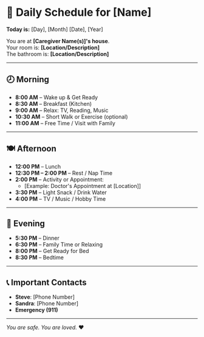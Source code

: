 # 📅 Daily Schedule for [Name]

**Today is:** [Day], [Month] [Date], [Year]

You are at **[Caregiver Name(s)]'s house**.  
Your room is: **[Location/Description]**  
The bathroom is: **[Location/Description]**

---

## 🕗 Morning

- **8:00 AM** – Wake up & Get Ready
- **8:30 AM** – Breakfast (Kitchen)
- **9:00 AM** – Relax: TV, Reading, Music
- **10:30 AM** – Short Walk or Exercise (optional)
- **11:00 AM** – Free Time / Visit with Family

---

## 🍽️ Afternoon

- **12:00 PM** – Lunch
- **12:30 PM – 2:00 PM** – Rest / Nap Time
- **2:00 PM** – Activity or Appointment:
  - [Example: Doctor's Appointment at [Location]]
- **3:30 PM** – Light Snack / Drink Water
- **4:00 PM** – TV / Music / Hobby Time

---

## 🌇 Evening

- **5:30 PM** – Dinner
- **6:30 PM** – Family Time or Relaxing
- **8:00 PM** – Get Ready for Bed
- **8:30 PM** – Bedtime

---

## 📞 Important Contacts

- **Steve**: [Phone Number]
- **Sandra**: [Phone Number]
- **Emergency (911)**

---

_You are safe. You are loved._ ❤️
